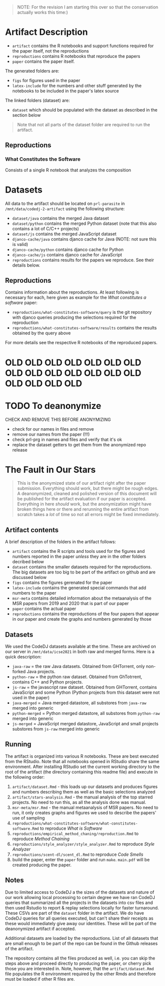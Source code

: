 > NOTE: For the revision I am starting this over so that the conservation actually works this time:)

# Artifact Description

- `artifact` contains the R notebooks and support functions required for the paper itself, not the reproductions
- `reproductions` contains R notebooks that reproduce the papers
- `paper` contains the paper itself.

The generated folders are:

- `figs` for figures used in the paper
- `latex-include` for the numbers and other stuff generated by the notebooks to be included in the paper's latex source

The linked folders (dataset) are:

- `dataset` which should be populated with the dataset as described in the section below

> Note that not all parts of the dataset folder are required to run the artifact. 

## Reproductions

### What Constitutes the Software

Consists of a single R notebook that analyzes the composition  




# Datasets

All data to the artifact should be located on `prl-parasite` in `/mnt/data/codedj-2-artifact` using the following structure:

- `dataset/java` contains the merged Java dataset
- `dataset/python` contains the merged Python dataset (note that this also contains a lot of C/C++ projects)
- `dataset/js` contains the merged JavaScript dataset
- `djanco-cache/java` contains djanco cache for Java (NOTE: not sure this is valid)
- `djanco-cache/python` contains djanco cache for Python
- `djanco-cache/js` contains djanco cache for JavaScript
- `reproductions` contains results for the papers we reproduce. See their details below. 

## Reproductions

Contains information about the reproductions. At least following is necessary for each, here given as example for the _What constitutes a software_ paper:

- `reproductions/what-constitutes-software/query` is the git repository with djanco queries producing the selections required for the reproduction
- `reproductions/what-constitutes-software/results` contains the results obtained by the query above

For more details see the respective R notebooks of the reproduced papers. 




# OLD OLD OLD OLD OLD OLD OLD OLD OLD OLD OLD OLD OLD OLD OLD OLD OLD OLD

# TODO To deanonymize

CHECK AND REMOVE THIS BEFORE ANONYMIZING

- check for our names in files and remove
- remove our names from the paper (!!!)
- check prl-prg in names and files and verify that it's ok
- replace the dataset getters to get them from the anonymized repo release

# The Fault in Our Stars

> This is the anonymized state of our artifact right after the paper submission. Everything should work, but there might be rough edges. A deanonymized, cleaned and polished version of this document will be published for the artifact evaluation if our paper is accepted. Everything in here *should* work, but the anonymization might have broken things here or there and rerunning the entire artifact from scratch takes a *lot* of time so not all errors might be fixed immediately.  

## Artifact contents

A brief description of the folders in the artifact follows:

- `artifact` contains the R scripts and tools used for the figures and numbers reported in the paper *unless* they are in the other folders decribed below
- `dataset` contains the smaller datasets required for the reproductions. The big datasets are too big to be part of the artifact on github and are discussed below
- `figs` contains the figures gerenated for the paper
- `latex-include` contains the generated special commands that add numbers to the paper
- `msr-meta` contains detailed information about the metaanalysis of the MSR papers from 2019 and 2020 that is part of our paper
- `paper` contains the actual paper
- `reproductions` contains the reproductions of the four papers that appear in our paper and create the graphs and numbers generated by those

## Datasets

We used the CodeDJ datasets available at the time. These are archived on our server in `/mnt/data/icse2021` in both raw and merged forms. Here is a quick description:

- `java-raw` = the raw Java datasets. Obtained from GHTorrent, only non-forked Java projects. 
- `python-raw` = the python raw dataset. Obtained from GhTotrrent, contains C++ and Python projects. 
- `js-raw` = the javascript raw dataset. Obtained from GHTorrent, contains JavaScript and some Python (Python projects from this dataset were not used in the paper)
- `java-merged` = Java merged datastore, all substores from `java-raw` merged into generic
- `python-merged` = Python merged datastore, all substores from `python-raw` merged into generic
- `js-merged` = JavaScript merged datastore, JavaScript and small projects substores from `js-raw` merged into generic

## Running

The artifact is organized into various R notebooks. These are best executed from the RStudio. Note that all notebooks opened in RStudio share the same environment. After installing RStudio set the current working directory to the root of the artifact (the directory containing this readme file) and execute in the following order:

1. `artifact/dataset.Rmd` - this loads up our datasets and produces figures and numbers describing them as well as the basic selections analyzed
2. `artifact/stars-analysis.Rmd` - the manual analysis of the top starred projects. No need to run this, as all the analysis done was manual. 
3. `msr-meta/msr.Rmd` - the manual metaanalysis of MSR papers. No need to run, it only creates graphs and figures we used to describe the papers' use of sampling
4. `reproductions/what-constitutes-software/what-constitutes-software.Rmd` to reproduce *What is Software*
5. `reproductions/empirical_method_chaning/reproduction.Rmd` to reproduce *Method Chaining*
6. `reproductions/style_analyzer/style_analyzer.Rmd` to reproduce *Style Analyzer*
7. `reproductions/scent-dl/scent_dl.Rmd` to reproduce *Code Smells*
8. build the paper, enter the `paper` folder and run `make`. `main.pdf` will be created producing the paper. 

## Notes

Due to limited access to CodeDJ a the sizes of the datasets and nature of our work allowing local processing to certain degree we have ran CodeDJ queries that summarized all the projects in the datasets into csv files and then used Rstudio to report & replay selections locally for faster turnaround. These CSVs are part of the `dataset` folder in the artifact. We do have CodeDJ queries for all queries executed, but can't share their receipts as these would immediately give away our identities. These will be part of the deanonymized artifact if accepted. 

Additional datasets are loaded by the reproductions. List of all datasets that are small enough to be part of the repo can be found in the Github releases of the artifact. 

The repository contains all the files produced as well, i.e. you can skip the steps above and proceed directly to producing the paper, or cherry pick those you are interested in. Note, however, that the `artifact/dataset.Rmd` file populates the R environment required by the other Rmds and therefore must be loaded if other R files are. 




